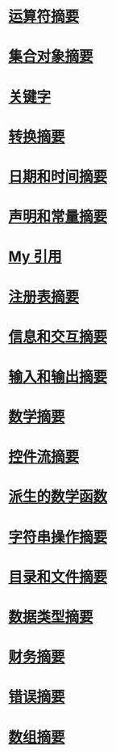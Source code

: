 # [运算符摘要](operators-summary.md)
# [集合对象摘要](collection-object-summary.md)
# [关键字](index.md)
# [转换摘要](conversion-summary.md)
# [日期和时间摘要](dates-and-times-summary.md)
# [声明和常量摘要](declarations-and-constants-summary.md)
# [My 引用](my-reference.md)
# [注册表摘要](registry-summary.md)
# [信息和交互摘要](information-and-interaction-summary.md)
# [输入和输出摘要](input-and-output-summary.md)
# [数学摘要](math-summary.md)
# [控件流摘要](control-flow-summary.md)
# [派生的数学函数](derived-math-functions.md)
# [字符串操作摘要](string-manipulation-summary.md)
# [目录和文件摘要](directories-and-files-summary.md)
# [数据类型摘要](data-types-summary.md)
# [财务摘要](financial-summary.md)
# [错误摘要](errors-summary.md)
# [数组摘要](arrays-summary.md)
